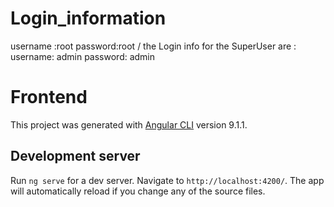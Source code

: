 
# Login_information
username :root
password:root 
/ the Login info for the SuperUser are :
username: admin
password: admin

# Frontend

This project was generated with [Angular CLI](https://github.com/angular/angular-cli) version 9.1.1.

## Development server

Run `ng serve` for a dev server. Navigate to `http://localhost:4200/`. The app will automatically reload if you change any of the source files.

